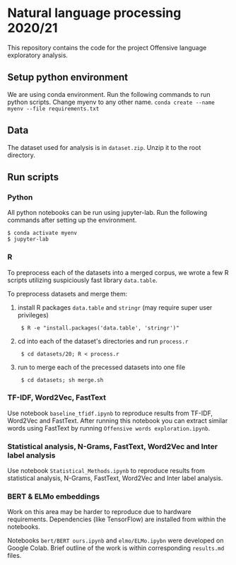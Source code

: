 # Natural language processing 2020/21

This repository contains the code for the project Offensive language exploratory analysis.


## Setup python environment
We are using conda environment. Run the following commands to run python scripts. Change myenv to any other name.
`conda create --name myenv --file requirements.txt`

## Data

The dataset used for analysis is in `dataset.zip`. Unzip it to the root directory.

## Run scripts

### Python

All python notebooks can be run using jupyter-lab. Run the following commands after setting up the environment.

```
$ conda activate myenv
$ jupyter-lab
```

### R

To preprocess each of the datasets into a merged corpus, we wrote a few R scripts utilizing suspiciously fast library `data.table`.

To preprocess datasets and merge them:
1. install R packages `data.table` and `stringr` (may require super user privileges)
    
        $ R -e "install.packages('data.table', 'stringr')"
      
2. cd into each of the dataset's directories and run `process.r`

        $ cd datasets/20; R < process.r

3. run to merge each of the precessed datasets into one file

        $ cd datasets; sh merge.sh

### TF-IDF, Word2Vec, FastText

Use notebook `baseline_tfidf.ipynb` to reproduce results from TF-IDF, Word2Vec and FastText.
After running this notebook you can extract similar words using FastText by running `Offensive words exploration.ipynb`. 

### Statistical analysis, N-Grams, FastText, Word2Vec and Inter label analysis

Use notebook `Statistical_Methods.ipynb` to reproduce results from statistical analysis, N-Grams, FastText, Word2Vec and Inter label analysis.

### BERT & ELMo embeddings

Work on this area may be harder to reproduce due to hardware requirements. Dependencies (like TensorFlow) are installed from within the notebooks.

Notebooks `bert/BERT ours.ipynb` and `elmo/ELMo.ipybn` were developed on Google Colab. Brief outline of the work is within corresponding `results.md` files.
